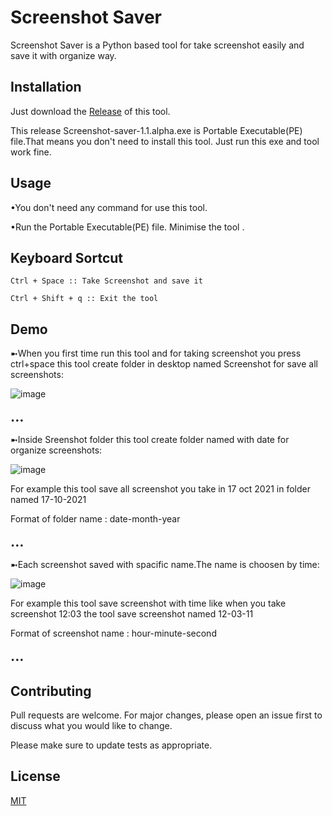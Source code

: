# Screenshot Saver

Screenshot Saver is a Python based tool for take screenshot easily and save it with organize way.

## Installation

Just download the [Release](https://github.com/Trushal2004/Screenshot-Saver/releases/tag/v.1.1-alpha) of this tool.

This release Screenshot-saver-1.1.alpha.exe is Portable Executable(PE) file.That means you don't need to install this tool. Just run this exe and tool work fine.


## Usage


•You don't need any command for use this tool.


•Run the Portable Executable(PE) file.
Minimise the tool .



## Keyboard Sortcut
```
Ctrl + Space :: Take Screenshot and save it
```

```
Ctrl + Shift + q :: Exit the tool
```

## Demo
➼When you first time run this tool and for taking screenshot you press ctrl+space this tool create folder in desktop named Screenshot for save all screenshots:



![image](https://user-images.githubusercontent.com/57517785/137616696-961cbec7-64ff-4aba-bbbe-ed9ce0ed14dd.png)

                                                                                •••
➼Inside Sreenshot folder this tool create folder named with date for organize screenshots:

![image](https://user-images.githubusercontent.com/57517785/137616772-b90454c9-c73f-41cc-b3b2-5d708300e634.png)


For example this tool save all screenshot you take in  17 oct 2021 in folder named 17-10-2021


Format of folder name : date-month-year


                                                                                •••
➼Each screenshot saved with spacific name.The name is choosen by time: 


![image](https://user-images.githubusercontent.com/57517785/137616852-d5344ffb-355c-4e03-ac33-16d793e97a33.png)


For example this tool save screenshot with time like when you take screenshot 12:03 the tool save screenshot named 12-03-11


Format of screenshot name : hour-minute-second

                                                                                •••

## Contributing
Pull requests are welcome. For major changes, please open an issue first to discuss what you would like to change.

Please make sure to update tests as appropriate.

## License
[MIT](https://choosealicense.com/licenses/mit/)
